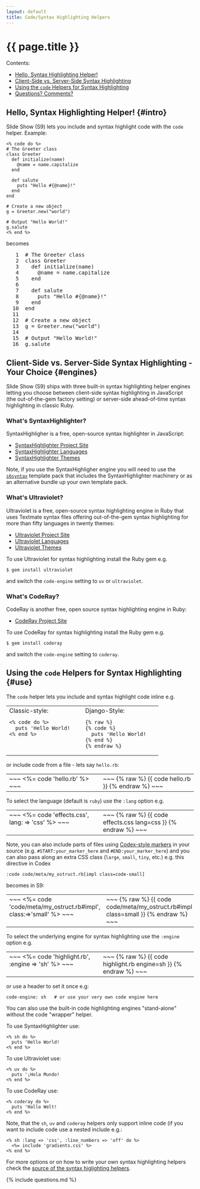 ```yaml
---
layout: default
title: Code/Syntax Highlighting Helpers
---
```


# {{ page.title }}

<div markdown="1" class="toc">
Contents:

* [Hello, Syntax Highlighting Helper!](#intro)
* [Client-Side vs. Server-Side Syntax Highlighting](#engines)
* [Using the `code` Helpers for Syntax Highlighting](#use)
* [Questions? Comments?](#questions)
</div>

## Hello, Syntax Highlighting Helper!   {#intro}

Slide Show (S9) lets you include and syntax highlight code
with the `code` helper. Example:

~~~
<% code do %>
# The Greeter class
class Greeter
  def initialize(name)
    @name = name.capitalize
  end
 
  def salute
    puts "Hello #{@name}!"
  end
end
 
# Create a new object
g = Greeter.new("world")
 
# Output "Hello World!"
g.salute
<% end %>
~~~

becomes

<div>
<pre class="programlisting eiffel"><span class="line-numbers">   1 </span> <span class="Comment"><span class="Comment">#</span> The Greeter class</span>
<span class="line-numbers">   2 </span> <span class="Keyword">class</span> <span class="TypeName">Greeter</span>
<span class="line-numbers">   3 </span>   <span class="Keyword">def</span> <span class="FunctionName">initialize</span>(<span class="FunctionParameter">name</span>)
<span class="line-numbers">   4 </span>     <span class="Variable"><span class="Variable">@</span>name</span> <span class="Keyword">=</span> name.<span class="FunctionName">capitalize</span>
<span class="line-numbers">   5 </span>   <span class="Keyword">end</span>
<span class="line-numbers">   6 </span>  
<span class="line-numbers">   7 </span>   <span class="Keyword">def</span> <span class="FunctionName">salute</span>
<span class="line-numbers">   8 </span>     puts <span class="String"><span class="String">&quot;</span>Hello <span class="StringInterpolation"><span class="StringInterpolation">#{</span><span class="Variable"><span class="Variable">@</span>name</span><span class="StringInterpolation">}</span></span>!<span class="String">&quot;</span></span>
<span class="line-numbers">   9 </span>   <span class="Keyword">end</span>
<span class="line-numbers">  10 </span> <span class="Keyword">end</span>
<span class="line-numbers">  11 </span>  
<span class="line-numbers">  12 </span> <span class="Comment"><span class="Comment">#</span> Create a new object</span>
<span class="line-numbers">  13 </span> g <span class="Keyword">=</span> <span class="LibraryObject">Greeter</span>.<span class="FunctionName">new</span>(<span class="String"><span class="String">&quot;</span>world<span class="String">&quot;</span></span>)
<span class="line-numbers">  14 </span>  
<span class="line-numbers">  15 </span> <span class="Comment"><span class="Comment">#</span> Output &quot;Hello World!&quot;</span>
<span class="line-numbers">  16 </span> g.<span class="FunctionName">salute</span>
</pre>
</div>

## Client-Side vs. Server-Side Syntax Highlighting - Your Choice   {#engines}

Slide Show (S9) ships with three built-in syntax highlighting helper engines
letting you choose between client-side syntax highlighting in JavaScript
(the out-of-the-gem factory setting) or server-side ahead-of-time
syntax highlighting in classic Ruby.

### What's SyntaxHighlighter? 

SyntaxHighligher is a free, open-source syntax highlighter in JavaScript:

* [SyntaxHighlighter Project Site](http://alexgorbatchev.com/SyntaxHighlighter/)
* [SyntaxHighlighter Languages](http://alexgorbatchev.com/SyntaxHighlighter/manual/brushes/)
* [SyntaxHighlighter Themes](http://alexgorbatchev.com/SyntaxHighlighter/manual/themes/)

Note, if you use the SyntaxHighligher engine you will need to
use the [`s6syntax`](http://github.com/geraldb/slideshow-s6-syntax-highlighter)
template pack that includes the SyntaxHighlighter machinery or as an alternative
bundle up your own template pack.

### What's Ultraviolet? 

Ultraviolet is a free, open-source syntax highlighting engine
in Ruby that uses Textmate syntax files offering out-of-the-gem
syntax highlighting for more than fifty languages in twenty themes:

* [Ultraviolet Project Site](http://ultraviolet.rubyforge.org)
* [Ultraviolet Languages](http://ultraviolet.rubyforge.org/syntax_gallery.xhtml)
* [Ultraviolet Themes](http://ultraviolet.rubyforge.org/themes.xhtml)

To use Ultraviolet for syntax highlighting install the Ruby gem e.g.

~~~
$ gem install ultraviolet
~~~

and switch the `code-engine` setting to `uv` or `ultraviolet`.

### What's CodeRay?

CodeRay is another free, open source syntax highlighting engine
in Ruby:

* [CodeRay Project Site](http://coderay.rubychan.de)

To use CodeRay for syntax highlighting install the Ruby gem e.g.

~~~
$ gem install coderay
~~~

and switch the `code-engine` setting to `coderay`.


## Using the `code` Helpers for Syntax Highlighting   {#use}

The `code` helper lets you include and syntax highlight code inline e.g.

<table width="100%">
<tr>
  <td markdown="1" width="50%" style="vertical-align: top;">
Classic-style:

~~~
<% code do %> 
  puts 'Hello World!   
<% end %> 
~~~

</td>
<td markdown="1" style="vertical-align: top;">
Django-Style:

~~~
{% raw %}
{% code %} 
  puts 'Hello World!   
{% end %}
{% endraw %}
~~~
</td></tr></table>

or include code from a file - lets say `hello.rb`:

<table width="100%">
<tr>
  <td markdown="1" width="50%" style="vertical-align: top;">
~~~
<%= code 'hello.rb' %> 
~~~
</td>
<td markdown="1" style="vertical-align: top;">
~~~
{% raw %}
{{ code hello.rb }} 
{% endraw %}
~~~
</td></tr></table>

To select the language (default is `ruby`) use the `:lang` option e.g.

<table width="100%">
<tr>
  <td markdown="1" width="50%" style="vertical-align: top;">
~~~
<%= code 'effects.css', lang: => 'css' %> 
~~~
</td>
<td markdown="1" style="vertical-align: top;">
~~~
{% raw %}
{{ code effects.css lang=css }} 
{% endraw %}
~~~
</td></tr></table>

Note, you can also include parts of files
using [Codex-style markers](http://pragdave.blogs.pragprog.com/pragdave/2008/05/our-take-on-pre.html)
in your source (e.g. `#START:your_marker_here` and 
`#END:your_marker_here`) and you can also pass along an extra CSS class 
(`large`, `small`, `tiny`, etc.) e.g. this directive in Codex

~~~
:code code/meta/my_ostruct.rb[impl class=code-small] 
~~~

becomes in S9: 

<table width="100%">
<tr>
  <td markdown="1" width="50%" style="vertical-align: top;">
~~~
<%= code 'code/meta/my_ostruct.rb#impl', class:=>'small' %> 
~~~
</td>
<td markdown="1" style="vertical-align: top;">
~~~
{% raw %}
{{ code code/meta/my_ostruct.rb#impl class=small }}
{% endraw %}
~~~
</td></tr></table>


To select the underlying engine for syntax highlighting use the `:engine` option e.g.

<table width="100%">
<tr>
  <td markdown="1" width="50%" style="vertical-align: top;">
~~~
<%= code 'highlight.rb', :engine => 'sh' %> 
~~~
</td>
<td markdown="1" style="vertical-align: top;">
~~~
{% raw %}
{{ code highlight.rb  engine=sh }}
{% endraw %}
~~~
</td></tr></table>

or use a header to set it once e.g:

~~~
code-engine: sh   # or use your very own code engine here 
~~~

You can also use the built-in code highlighting engines 
"stand-alone" without the code "wrapper" helper. 

To use SyntaxHighlighter use:

~~~
<% sh do %>
  puts 'Hello World!
<% end %>
~~~

To use Ultraviolet use: 

~~~
<% uv do %>
  puts '¡Hola Mundo!
<% end %>
~~~

To use CodeRay use:

~~~
<% coderay do %>
  puts 'Hallo Welt!
<% end %>
~~~

Note, that the `sh`, `uv` and `coderay` helpers
only support inline code (if you want to include code use a nested include e.g.: 

~~~
<% sh :lang => 'css', :line_numbers => 'off' do %>
  <%= include 'gradients.css' %> 
<% end %> 
~~~

For more options or on how to write your own syntax highlighting 
helpers check the [source of the syntax higlighting helpers](http://github.com/geraldb/slideshow/tree/master/lib/slideshow/helpers/syntax).


{% include questions.md %}
